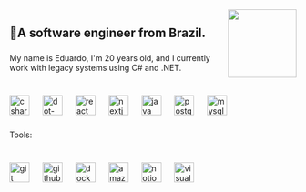 <img align="right" height="120" src="https://user-images.githubusercontent.com/55389276/140866485-8fb1c876-9a8f-4d6a-98dc-08c4981eaf70.gif"  />

###

<h2 align="left">👋A software engineer from Brazil.</h2>

###

<p align="left">My name is Eduardo, I'm 20 years old, and I currently work with legacy systems using C# and .NET.</p>

###

<br clear="both">

<div align="left">
  <img src="https://skillicons.dev/icons?i=cs" height="35" alt="csharp logo"  />
  <img width="15" />
  <img src="https://skillicons.dev/icons?i=dotnet" height="35" alt="dot-net logo"  />
  <img width="15" />
  <img src="https://skillicons.dev/icons?i=react" height="35" alt="react logo"  />
  <img width="15" />
  <img src="https://cdn.jsdelivr.net/gh/devicons/devicon/icons/nextjs/nextjs-original.svg" height="35" alt="nextjs logo"  />
  <img width="15" />
  <img src="https://skillicons.dev/icons?i=java" height="35" alt="java logo"  />
  <img width="15" />
  <img src="https://skillicons.dev/icons?i=postgres" height="35" alt="postgresql logo"  />
  <img width="15" />
  <img src="https://skillicons.dev/icons?i=mysql" height="35" alt="mysql logo"  />
</div>

###

<p align="left">Tools:</p>

###

<br clear="both">

<div align="left">
  <img src="https://skillicons.dev/icons?i=git" height="35" alt="git logo"  />
  <img width="15" />
  <img src="https://skillicons.dev/icons?i=github" height="35" alt="github logo"  />
  <img width="15" />
  <img src="https://skillicons.dev/icons?i=docker" height="35" alt="docker logo"  />
  <img width="15" />
  <img src="https://skillicons.dev/icons?i=aws" height="35" alt="amazonwebservices logo"  />
  <img width="15" />
  <img src="https://skillicons.dev/icons?i=notion" height="35" alt="notion logo"  />
  <img width="15" />
  <img src="https://skillicons.dev/icons?i=visualstudio" height="35" alt="visualstudio logo"  />
</div>

###
